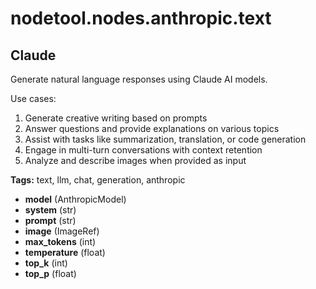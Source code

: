 # nodetool.nodes.anthropic.text

## Claude

Generate natural language responses using Claude AI models.

Use cases:
1. Generate creative writing based on prompts
2. Answer questions and provide explanations on various topics
3. Assist with tasks like summarization, translation, or code generation
4. Engage in multi-turn conversations with context retention
5. Analyze and describe images when provided as input

**Tags:** text, llm, chat, generation, anthropic

- **model** (AnthropicModel)
- **system** (str)
- **prompt** (str)
- **image** (ImageRef)
- **max_tokens** (int)
- **temperature** (float)
- **top_k** (int)
- **top_p** (float)

